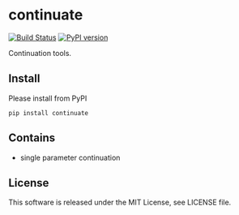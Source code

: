 continuate
==========

[![Build Status](https://travis-ci.org/termoshtt/continuate.svg?branch=master)](https://travis-ci.org/termoshtt/continuate)
[![PyPI version](https://badge.fury.io/py/continuate.svg)](https://badge.fury.io/py/continuate)

Continuation tools.

Install
-------
Please install from PyPI

```command
pip install continuate
```

Contains
--------

- single parameter continuation

License
-------
This software is released under the MIT License, see LICENSE file.
